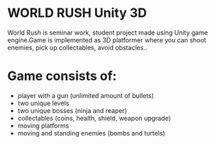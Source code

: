 # WORLD RUSH Unity 3D

World Rush is seminar work, student project made using Unity game engine.Game is implemented as 3D platformer where you can shoot enemies, pick up collectables, avoid obstacles..

# Game consists of:

- player with a gun (unlimited amount of bullets)
- two unique levels 
- two unique bosses (ninja and reaper)
- collectables (coins, health, shield, weapon upgrade)
- moving platforms 
- moving and standing enemies (bombs and turtels)
